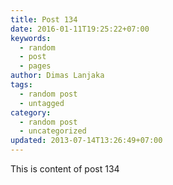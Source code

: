 ```yaml
---
title: Post 134
date: 2016-01-11T19:25:22+07:00
keywords:
  - random
  - post
  - pages
author: Dimas Lanjaka
tags:
  - random post
  - untagged
category:
  - random post
  - uncategorized
updated: 2013-07-14T13:26:49+07:00
---
```

This is content of post 134